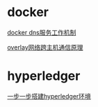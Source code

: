 # docker

[docker dns服务工作机制](./docker_dns_server_mechnism.md)

[overlay网络跨主机通信原理](./overlay_network_implementation.md)

# hyperledger

[一步一步搭建hyperledger环境](./build_fabric_network_step_by_step.md)


